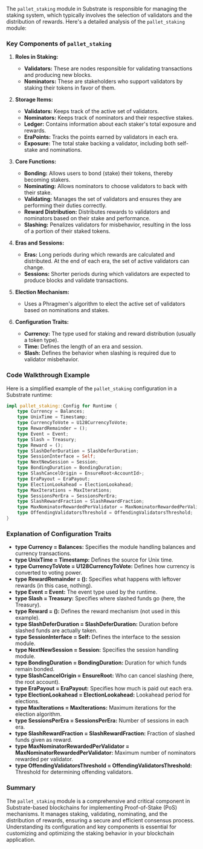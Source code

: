 The `pallet_staking` module in Substrate is responsible for managing the staking system, which typically involves the selection of validators and the distribution of rewards. Here's a detailed analysis of the `pallet_staking` module:

### Key Components of `pallet_staking`

1. **Roles in Staking:**
   - **Validators:** These are nodes responsible for validating transactions and producing new blocks.
   - **Nominators:** These are stakeholders who support validators by staking their tokens in favor of them.

2. **Storage Items:**
   - **Validators:** Keeps track of the active set of validators.
   - **Nominators:** Keeps track of nominators and their respective stakes.
   - **Ledger:** Contains information about each staker's total exposure and rewards.
   - **EraPoints:** Tracks the points earned by validators in each era.
   - **Exposure:** The total stake backing a validator, including both self-stake and nominations.

3. **Core Functions:**
   - **Bonding:** Allows users to bond (stake) their tokens, thereby becoming stakers.
   - **Nominating:** Allows nominators to choose validators to back with their stake.
   - **Validating:** Manages the set of validators and ensures they are performing their duties correctly.
   - **Reward Distribution:** Distributes rewards to validators and nominators based on their stake and performance.
   - **Slashing:** Penalizes validators for misbehavior, resulting in the loss of a portion of their staked tokens.

4. **Eras and Sessions:**
   - **Eras:** Long periods during which rewards are calculated and distributed. At the end of each era, the set of active validators can change.
   - **Sessions:** Shorter periods during which validators are expected to produce blocks and validate transactions.

5. **Election Mechanism:**
   - Uses a Phragmen's algorithm to elect the active set of validators based on nominations and stakes.

6. **Configuration Traits:**
   - **Currency:** The type used for staking and reward distribution (usually a token type).
   - **Time:** Defines the length of an era and session.
   - **Slash:** Defines the behavior when slashing is required due to validator misbehavior.

### Code Walkthrough Example

Here is a simplified example of the `pallet_staking` configuration in a Substrate runtime:

```rust
impl pallet_staking::Config for Runtime {
    type Currency = Balances;
    type UnixTime = Timestamp;
    type CurrencyToVote = U128CurrencyToVote;
    type RewardRemainder = ();
    type Event = Event;
    type Slash = Treasury;
    type Reward = ();
    type SlashDeferDuration = SlashDeferDuration;
    type SessionInterface = Self;
    type NextNewSession = Session;
    type BondingDuration = BondingDuration;
    type SlashCancelOrigin = EnsureRoot<AccountId>;
    type EraPayout = EraPayout;
    type ElectionLookahead = ElectionLookahead;
    type MaxIterations = MaxIterations;
    type SessionsPerEra = SessionsPerEra;
    type SlashRewardFraction = SlashRewardFraction;
    type MaxNominatorRewardedPerValidator = MaxNominatorRewardedPerValidator;
    type OffendingValidatorsThreshold = OffendingValidatorsThreshold;
}
```

### Explanation of Configuration Traits

- **type Currency = Balances:** Specifies the module handling balances and currency transactions.
- **type UnixTime = Timestamp:** Defines the source for Unix time.
- **type CurrencyToVote = U128CurrencyToVote:** Defines how currency is converted to voting power.
- **type RewardRemainder = ():** Specifies what happens with leftover rewards (in this case, nothing).
- **type Event = Event:** The event type used by the runtime.
- **type Slash = Treasury:** Specifies where slashed funds go (here, the Treasury).
- **type Reward = ():** Defines the reward mechanism (not used in this example).
- **type SlashDeferDuration = SlashDeferDuration:** Duration before slashed funds are actually taken.
- **type SessionInterface = Self:** Defines the interface to the session module.
- **type NextNewSession = Session:** Specifies the session handling module.
- **type BondingDuration = BondingDuration:** Duration for which funds remain bonded.
- **type SlashCancelOrigin = EnsureRoot<AccountId>:** Who can cancel slashing (here, the root account).
- **type EraPayout = EraPayout:** Specifies how much is paid out each era.
- **type ElectionLookahead = ElectionLookahead:** Lookahead period for elections.
- **type MaxIterations = MaxIterations:** Maximum iterations for the election algorithm.
- **type SessionsPerEra = SessionsPerEra:** Number of sessions in each era.
- **type SlashRewardFraction = SlashRewardFraction:** Fraction of slashed funds given as reward.
- **type MaxNominatorRewardedPerValidator = MaxNominatorRewardedPerValidator:** Maximum number of nominators rewarded per validator.
- **type OffendingValidatorsThreshold = OffendingValidatorsThreshold:** Threshold for determining offending validators.

### Summary

The `pallet_staking` module is a comprehensive and critical component in Substrate-based blockchains for implementing Proof-of-Stake (PoS) mechanisms. It manages staking, validating, nominating, and the distribution of rewards, ensuring a secure and efficient consensus process. Understanding its configuration and key components is essential for customizing and optimizing the staking behavior in your blockchain application.